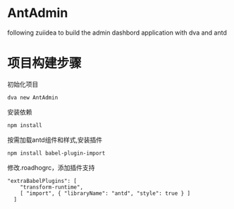 # AntAdmin
following  zuiidea to build the admin dashbord application with dva and antd

# 项目构建步骤
初始化项目
```bash
dva new AntAdmin
```

安装依赖
```bash
npm install
```

按需加载antd组件和样式,安装插件
```bash
npm install babel-plugin-import
```

修改.roadhogrc，添加插件支持
```
"extraBabelPlugins": [
    "transform-runtime",
    [ "import", { "libraryName": "antd", "style": true } ]
  ]
```


